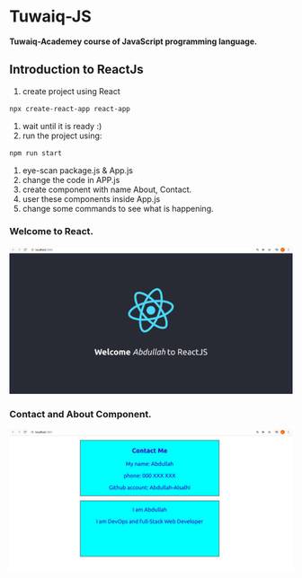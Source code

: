 # Tuwaiq-JS

**Tuwaiq-Academey course of JavaScript programming language.**

## Introduction to ReactJs

1. create project using React 
```bash
npx create-react-app react-app
```
1. wait until it is ready :)
1. run the project using:
```bash
npm run start
```
1. eye-scan package.js & App.js
1. change the code in APP.js
1. create component with name About, Contact.
1. user these components inside App.js
1. change some commands to see what is happening.


### Welcome to React.


![React](./images/welcome.png)


### Contact and About Component.


![React](./images/ContactAboutComponents.png)
